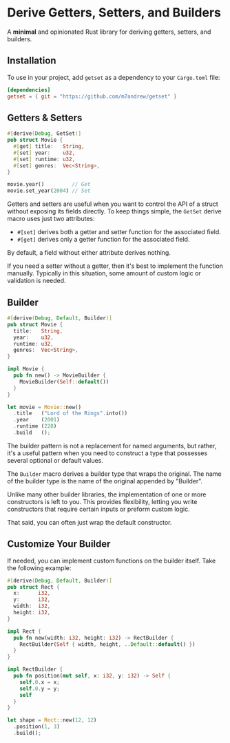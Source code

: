 
# Derive Getters, Setters, and Builders

A **minimal** and opinionated Rust library for deriving getters, setters, and builders.

## Installation

To use in your project, add `getset` as a dependency to your `Cargo.toml` file:

```toml
[dependencies]
getset = { git = "https://github.com/m7andrew/getset" }
```

## Getters & Setters

```rust
#[derive(Debug, GetSet)]
pub struct Movie {
  #[get] title:   String,
  #[set] year:    u32,
  #[set] runtime: u32,
  #[set] genres:  Vec<String>,
}
```

```rust
movie.year()         // Get
movie.set_year(2004) // Set
```

Getters and setters are useful when you want to control the API of a struct without exposing its fields directly. To keep things simple, the `GetSet` derive macro uses just two attributes:

- `#[set]` derives both a getter and setter function for the associated field.
- `#[get]` derives only a getter function for the associated field. 

By default, a field without either attribute derives nothing.

If you need a setter without a getter, then it's best to implement the function manually. Typically in this situation, some amount of custom logic or validation is needed.

## Builder

```rust
#[derive(Debug, Default, Builder)]
pub struct Movie {
  title:   String,
  year:    u32,
  runtime: u32,
  genres:  Vec<String>,
}
```

```rust
impl Movie {
  pub fn new() -> MovieBuilder {
    MovieBuilder(Self::default())
  }
}
```

```rust
let movie = Movie::new()
  .title   ("Lord of the Rings".into())
  .year    (2001)
  .runtime (228)
  .build   ();
```

The builder pattern is not a replacement for named arguments, but rather, it's a useful pattern when you need to construct a type that possesses several optional or default values.

The `Builder` macro derives a builder type that wraps the original. The name of the builder type is the name of the original appended by "Builder".

Unlike many other builder libraries, the implementation of one or more constructors is left to you. This provides flexibility, letting you write constructors that require certain inputs or preform custom logic.

That said, you can often just wrap the default constructor.

## Customize Your Builder

If needed, you can implement custom functions on the builder itself. Take the following example:

```rust
#[derive(Debug, Default, Builder)]
pub struct Rect {
  x:      i32,
  y:      i32,
  width:  i32,
  height: i32,
}

impl Rect {
  pub fn new(width: i32, height: i32) -> RectBuilder {
    RectBuilder(Self { width, height, ..Default::default() })
  }
}

impl RectBuilder {
  pub fn position(mut self, x: i32, y: i32) -> Self {
    self.0.x = x;
    self.0.y = y;
    self
  }
}
```
```rust
let shape = Rect::new(12, 12)
  .position(1, 3)
  .build();
```

